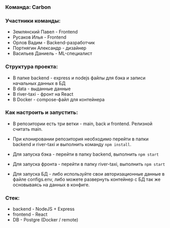 ### Команда: Carbon

### Участники команды:
- Землянский Павел - Frontend 
- Русаков Илья - Frontend 
- Орлов Вадим - Backend-разработчик
- Портнягин Александр - дизайнер 
- Васильев Даниель - ML-специалист

### Структура проекта:
- В папке backend - express и nodejs файлы для бэка и записи начальных данных в БД
- В data - выданные данные
- В river-taxi - фронт на React
- В Docker - compose-файл для контейнера 

### Как настроить и запустить:
- В репозитории есть три ветки - main, back и frontend. Релизной считать main.

- При клонировании репозитория необходимо перейти в папки backend и river-taxi и выполнить команду `npm install`.
- Для запуска бэка - перейти в папку backend, выполнить `npm start`
- Для запуска фронта - перейти в папку river-taxi, выполнить `npm start`
- Для запуска БД - либо используйте свои авторизационные данные в файле configs.env, либо можете развернуть контейнер с БД так же основываясь на данных в конфиге.

### Стек:
- backend - NodeJS + Express
- frontend - React
- DB - Postgre (Docker / remote)

